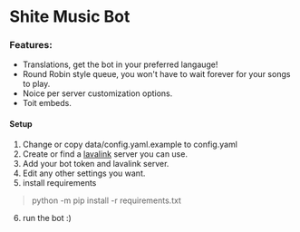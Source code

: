 # Shite Music Bot

### Features:
- Translations, get the bot in your preferred langauge!
- Round Robin style queue, you won't have to wait forever for your songs to play.
- Noice per server customization options.
- Toit embeds.

#### Setup
1. Change or copy data/config.yaml.example to config.yaml
2. Create or find a [lavalink](https://github.com/Frederikam/Lavalink) server you can use.
3. Add your bot token and lavalink server.
4. Edit any other settings you want.
5. install requirements
> python -m pip install -r requirements.txt
6. run the bot :)

